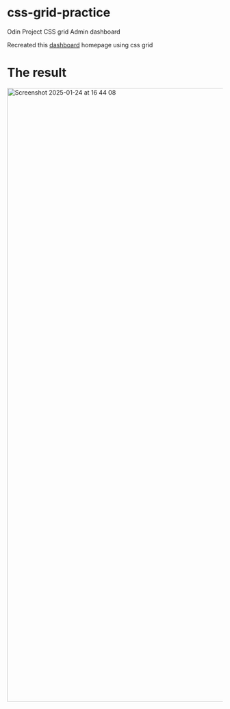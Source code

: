 # css-grid-practice
Odin Project CSS grid Admin dashboard

Recreated this [dashboard]( https://cdn.statically.io/gh/TheOdinProject/curriculum/43cc6ab69fdfbef40d431a65677d2144668930ac/intermediate_html_css/grid/project_admin_dashboard/imgs/dashboard-project.png) homepage using css grid

# The result

<img width="1432" alt="Screenshot 2025-01-24 at 16 44 08" src="https://github.com/user-attachments/assets/48800041-3931-48e2-93c6-1d4f7560b0ae" />
